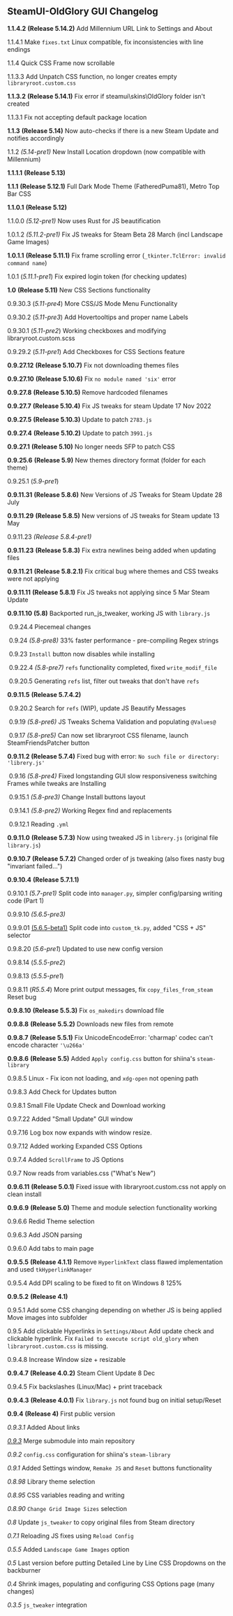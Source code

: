 ## SteamUI-OldGlory GUI Changelog

**1.1.4.2**	     **(Release 5.14.2)** Add Millennium URL Link to Settings and About

1.1.4.1	     Make `fixes.txt` Linux compatible, fix inconsistencies with line endings

1.1.4		Quick CSS Frame now scrollable

1.1.3.3	    Add Unpatch CSS function, no longer creates empty `libraryroot.custom.css`

**1.1.3.2**	     **(Release 5.14.1)** Fix error if steamui\skins\OldGlory folder isn't created

1.1.3.1	    Fix not accepting default package location

**1.1.3**		**(Release 5.14)** Now auto-checks if there is a new Steam Update and notifies accordingly

1.1.2			*(5.14-pre1)* New Install Location dropdown (now compatible with Millennium)

**1.1.1.1**	    **(Release 5.13)**

**1.1.1**	       **(Release 5.12.1)** Full Dark Mode Theme (FatheredPuma81), Metro Top Bar CSS

**1.1.0.1**	    **(Release 5.12)**

1.1.0.0 		*(5.12-pre1)* Now uses Rust for JS beautification

1.0.1.2		 *(5.11.2-pre1)* Fix JS tweaks for Steam Beta 28 March (incl Landscape Game Images)

**1.0.1.1**           **(Release 5.11.1)** Fix frame scrolling error (`_tkinter.TclError: invalid command name`)

1.0.1		     (*5.11.1-pre1*) Fix expired login token (for checking updates)

**1.0**		  **(Release 5.11)** New CSS Sections functionality

0.9.30.3		(*5.11-pre4*)	More CSS/JS Mode Menu Functionality

0.9.30.2		(*5.11-pre3*)	Add Hovertooltips and proper name Labels

0.9.30.1		(*5.11-pre2*)	Working checkboxes and modifying libraryroot.custom.scss

0.9.29.2		(*5.11-pre1*)	Add Checkboxes for CSS Sections feature

**0.9.27.12**	**(Release 5.10.7)** Fix not downloading themes files

**0.9.27.10**	**(Release 5.10.6)** Fix `no module named 'six'` error

**0.9.27.8**	  **(Release 5.10.5)** Remove hardcoded filenames

**0.9.27.7**	  **(Release 5.10.4)** Fix JS tweaks for steam Update 17 Nov 2022

**0.9.27.5**	  **(Release 5.10.3)** Update to patch `2783.js`

**0.9.27.4**	  **(Release 5.10.2)** Update to patch `3991.js`

**0.9.27.1**	  **(Release 5.10)** No longer needs SFP to patch CSS

**0.9.25.6** 	 **(Release 5.9)** New themes directory format (folder for each theme)

0.9.25.1		(*5.9-pre1*)	

**0.9.11.31**	**(Release 5.8.6)** New Versions of JS Tweaks for Steam Update 28 July

**0.9.11.29**	**(Release 5.8.5)** New versions of JS tweaks for Steam update 13 May 

0.9.11.23 	*(Release 5.8.4-pre1)*

**0.9.11.23** 	**(Release 5.8.3)** Fix extra newlines being added when updating files

**0.9.11.21** 	**(Release 5.8.2.1)** Fix critical bug where themes and CSS tweaks were not applying

**0.9.11.11**	**(Release 5.8.1)** Fix JS tweaks not applying since 5 Mar Steam Update

**0.9.11.10**	**(5.8)** Backported run_js_tweaker, working JS with `library.js`

​	0.9.24.4	Piecemeal changes

​	0.9.24		*(5.8-pre8)*	33% faster performance - pre-compiling Regex strings

​	0.9.23		`Install` button now disables while installing

​	0.9.22.4	*(5.8-pre7)* 	`refs` functionality completed, fixed `write_modif_file` 

​	0.9.20.5	Generating `refs` list, filter out tweaks that don't have `refs`

**0.9.11.5**	**(Release 5.7.4.2)**

​	0.9.20.2	Search for `refs` (WIP), update JS Beautify Messages

​	0.9.19		*(5.8-pre6)* 	JS Tweaks Schema Validation and populating `@Values@`

​	0.9.17		*(5.8-pre5)*	Can now set libraryroot CSS filename, launch SteamFriendsPatcher button 

**0.9.11.2	(Release 5.7.4)** Fixed bug with error: `No such file or directory: 'librery.js'`

​	0.9.16		*(5.8-pre4)*	Fixed longstanding GUI slow responsiveness switching Frames while tweaks are Installing

​	0.9.15.1	*(5.8-pre3)*	Change Install buttons layout

​	0.9.14.1	*(5.8-pre2)*	Working Regex find and replacements

​	0.9.12.1	Reading `.yml`

**0.9.11.0**	**(Release 5.7.3)** Now using tweaked JS in `librery.js` (original file `library.js`)

**0.9.10.7**	**(Release 5.7.2)** Changed order of js tweaking (also fixes nasty bug "invariant failed...")

**0.9.10.4**	**(Release 5.7.1.1)**

0.9.10.1	*(5.7-pre1)* Split code into `manager.py`, simpler config/parsing writing code (Part 1)

0.9.9.10	*(5.6.5-pre3)*

0.9.9.01	<u>(5.6.5-beta1)</u>  Split code into `custom_tk.py`, added "CSS + JS" selector

0.9.8.20	(*5.6-pre1*)	Updated to use new config version

0.9.8.14	(*5.5.5-pre2*)

0.9.8.13	(*5.5.5-pre1*)

0.9.8.11    (*R5.5.4*) More print output messages, fix `copy_files_from_steam` Reset bug

**0.9.8.10**   **(Release 5.5.3)** Fix `os_makedirs` download file

**0.9.8.8**	 **(Release 5.5.2)** Downloads new files from remote

**0.9.8.7**	 **(Release 5.5.1)** Fix UnicodeEncodeError: 'charmap' codec can't encode character `'\u266a'`

**0.9.8.6** 	**(Release 5.5)** Added `Apply config.css` button for shiina's `steam-library`

0.9.8.5 	Linux - Fix icon not loading, and `xdg-open` not opening path

0.9.8.3	 Add Check for Updates button

0.9.8.1     Small File Update Check and Download working

0.9.7.22   Added "Small Update" GUI window

0.9.7.16   Log box now expands with window resize.

0.9.7.12   Added working Expanded CSS Options

0.9.7.4	 Added `ScrollFrame` to JS Options

0.9.7		Now reads from variables.css ("What's New") 

**0.9.6.11**   **(Release 5.0.1)** Fixed issue with libraryroot.custom.css not apply on clean install

**0.9.6.9** 	**(Release 5.0)** Theme and module selection functionality working

0.9.6.6     Redid Theme selection

0.9.6.3	 Add JSON parsing

0.9.6.0	 Add tabs to main page

**0.9.5.5**    **(Release 4.1.1)** Remove `HyperlinkText` class flawed implementation and used `tkHyperlinkManager`

0.9.5.4	Add DPI scaling to be fixed to fit on Windows 8 125%

**0.9.5.2**    **(Release 4.1)**

0.9.5.1	Add some CSS changing depending on whether JS is being applied
				Move images into subfolder

0.9.5	   Add clickable Hyperlinks in `Settings/About`
				Add update check and clickable hyperlink.
				Fix `Failed to execute script old_glory` when `libraryroot.custom.css` is missing.

0.9.4.8	Increase Window size + resizable

**0.9.4.7**    **(Release 4.0.2)** Steam Client Update 8 Dec

0.9.4.5	Fix backslashes (Linux/Mac) + print traceback

**0.9.4.3**	**(Release 4.0.1)** Fix `library.js` not found bug on initial setup/Reset

**0.9.4** 	  **(Release 4)** First public version

*0.9.3.1*	Added About links

<u>*0.9.3*</u>	   Merge submodule into main repository

*0.9.2*	   `config.css` configuration for shiina's `steam-library`

*0.9.1*	   Added Settings window, `Remake JS` and `Reset` buttons functionality

*0.8.98*	 Library theme selection

*0.8.95*	 CSS variables reading and writing

*0.8.90*	 `Change Grid Image Sizes` selection

*0.8*		  Update `js_tweaker` to copy original files from Steam directory

*0.7.1*	   Reloading JS fixes using `Reload Config`

*0.5.5*	   Added `Landscape Game Images` option

*0.5*          Last version before putting Detailed Line by Line CSS Dropdowns on the backburner

*0.4*          Shrink images, populating and configuring CSS Options page (many changes)

*0.3.5*	  `js_tweaker` integration





